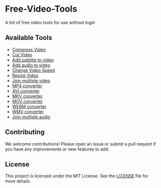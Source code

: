 # Free-Video-Tools
A list of free video tools for use without login

## Available Tools

- [Compress Video](https://tools.vadoo.tv/compress-video)
- [Cut Video](https://tools.vadoo.tv/cut-video)
- [Add subtitle to video](https://tools.vadoo.tv/add-subtitle-to-video)
- [Add audio to video](https://tools.vadoo.tv/add-audio-to-video)
- [Change Video Speed](https://tools.vadoo.tv/change-video-speed)
- [Resize Video](https://tools.vadoo.tv/resize-video)
- [Join multiple video](https://tools.vadoo.tv/merge-video)
- [MP4 converter](https://tools.vadoo.tv/mp4-converter)
- [AVI converter](https://tools.vadoo.tv/avi-converter)
- [MKV converter](https://tools.vadoo.tv/mkv-converter)
- [MOV converter](https://tools.vadoo.tv/mov-converter)
- [WEBM converter](https://tools.vadoo.tv/webm-converter)
- [WMV converter](https://tools.vadoo.tv/wmv-converter)
- [Join multiple audio](https://tools.vadoo.tv/merge-audio)

## Contributing

We welcome contributions! Please open an issue or submit a pull request if you have any improvements or new features to add.

## License

This project is licensed under the MIT License. See the [LICENSE](LICENSE) file for more details.
